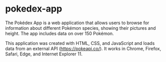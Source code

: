 # pokedex-app
The Pokédex App is a web application that allows users to browse for information about different Pokémon species, showing their pictures and height. The app includes data on over 150 Pokémon.

This application was created with HTML, CSS, and JavaScript and loads data from an external API (https://pokeapi.co/). It works in Chrome, Firefox, Safari, Edge, and Internet Explorer 11.
